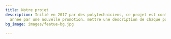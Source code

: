 ```yaml
---
title: Notre projet
description: Initié en 2017 par des polytechniciens, ce projet est continué chaque
  année par une nouvelle promotion. mettre une description de chaque pole
bg_image: images/featue-bg.jpg

---
```

